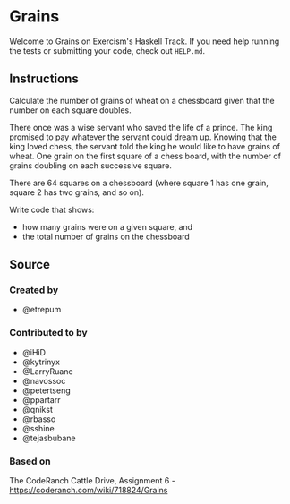 # Grains

Welcome to Grains on Exercism's Haskell Track.
If you need help running the tests or submitting your code, check out `HELP.md`.

## Instructions

Calculate the number of grains of wheat on a chessboard given that the number on each square doubles.

There once was a wise servant who saved the life of a prince.
The king promised to pay whatever the servant could dream up.
Knowing that the king loved chess, the servant told the king he would like to have grains of wheat.
One grain on the first square of a chess board, with the number of grains doubling on each successive square.

There are 64 squares on a chessboard (where square 1 has one grain, square 2 has two grains, and so on).

Write code that shows:

- how many grains were on a given square, and
- the total number of grains on the chessboard

## Source

### Created by

- @etrepum

### Contributed to by

- @iHiD
- @kytrinyx
- @LarryRuane
- @navossoc
- @petertseng
- @ppartarr
- @qnikst
- @rbasso
- @sshine
- @tejasbubane

### Based on

The CodeRanch Cattle Drive, Assignment 6 - https://coderanch.com/wiki/718824/Grains